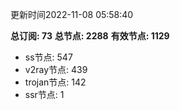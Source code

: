 更新时间2022-11-08 05:58:40

**总订阅: 73**
**总节点: 2288**
**有效节点: 1129**
- ss节点: 547
- v2ray节点: 439
- trojan节点: 142
- ssr节点: 1
